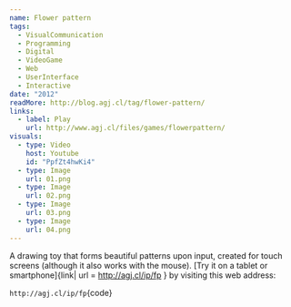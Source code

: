 ```yaml
---
name: Flower pattern
tags:
  - VisualCommunication
  - Programming
  - Digital
  - VideoGame
  - Web
  - UserInterface
  - Interactive
date: "2012"
readMore: http://blog.agj.cl/tag/flower-pattern/
links:
  - label: Play
    url: http://www.agj.cl/files/games/flowerpattern/
visuals:
  - type: Video
    host: Youtube
    id: "PpfZt4hwKi4"
  - type: Image
    url: 01.png
  - type: Image
    url: 02.png
  - type: Image
    url: 03.png
  - type: Image
    url: 04.png
---
```



A drawing toy that forms beautiful patterns upon input, created for touch screens (although it also works with the mouse). [Try it on a tablet or smartphone]{link| url = http://agj.cl/ip/fp } by visiting this web address:

`http://agj.cl/ip/fp`{code}
